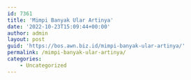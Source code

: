 ```yaml
---
id: 7361
title: 'Mimpi Banyak Ular Artinya'
date: '2022-10-23T15:09:44+00:00'
author: admin
layout: post
guid: 'https://bos.awn.biz.id/mimpi-banyak-ular-artinya/'
permalink: /mimpi-banyak-ular-artinya/
categories:
    - Uncategorized
---
```


